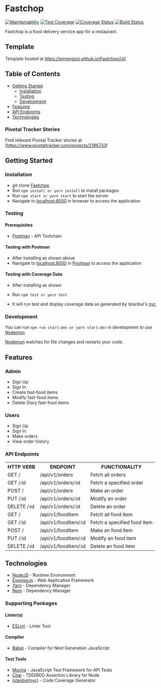 # Fastchop
[![Maintainability](https://api.codeclimate.com/v1/badges/181a862e781120cf1663/maintainability)](https://codeclimate.com/github/emmygozi/Fastchop/maintainability) [![Test Coverage](https://api.codeclimate.com/v1/badges/181a862e781120cf1663/test_coverage)](https://codeclimate.com/github/emmygozi/Fastchop/test_coverage) [![Coverage Status](https://coveralls.io/repos/github/emmygozi/Fastchop/badge.svg?branch=develop)](https://coveralls.io/github/emmygozi/Fastchop?branch=develop) [![Build Status](https://travis-ci.com/emmygozi/Fastchop.svg?branch=develop)](https://travis-ci.com/emmygozi/Fastchop)

Fastchop is a food delivery service app for a restaurant.

## Template
Template hosted at https://emmygozi.github.io/Fastchop/UI/


## Table of Contents

 
 
 * [Getting Started](#getting-started)
    * [Installation](#installation)
    * [Testing](#testing)
    * [Development](#development)
* [Features](#features)
* [API Endpoints](#api-endpoints)
 * [Technologies](#technologies)

 
### Pivotal Tracker Stories
Find relevant Pivotal Tracker stories at [https://www.pivotaltracker.com/projects/2196733)

## Getting Started

### Installation

* git clone
  [Fastchop](https://github.com/emmygozi/Fastchop.git)
* Run `npm install or yarn install` to install packages
* Run `npm start or yarn start` to start the server
* Navigate to [localhost:8000](http://localhost:8000/) in browser to access the
  application

### Testing

#### Prerequisites

* [Postman](https://getpostman.com/) - API Toolchain

#### Testing with Postman

* After installing as shown above
* Navigate to [localhost:8000](http://localhost:8000/) in
  [Postman](https://getpostman.com/) to access the application

#### Testing with Coverage Data

* After installing as shown 

* Run `npm test or yarn test`
* It will run test and display coverage data as generated by
  Istanbul's [nyc](https://github.com/istanbuljs/nyc)

### Development
You can run `npm run start:dev or yarn start:dev` in development to use [Nodemon](https://nodemon.io/)

[Nodemon](https://nodemon.io/) watches for file changes and restarts your code. 

## Features

### Admin
* Sign Up
* Sign In
* Create  fast-food items
* Modify  fast-food items
* Delete Diary  fast-food items


### Users
* Sign Up
* Sign In
* Make orders
* View order history

### API Endpoints
<table>
	<tr>
		<th>HTTP VERB</th>
		<th>ENDPOINT</th>
		<th>FUNCTIONALITY</th>
	</tr>
	<tr>
		<td>GET /</td>
		<td>/api/v1/orders</td> 
		<td>Fetch all orders</td>
	</tr>
	<tr>
		<td>GET /:id</td>
		<td>/api/v1/orders/:id</td> 
		<td>Fetch a specified order</td>
	</tr>
	<tr>
		<td>POST /</td>
		<td>/api/v1/orders</td> 
		<td>Make an order</td>
	</tr>
	<tr>
		<td>PUT /:id</td>
		<td>/api/v1/orders/:id</td> 
		<td>Modify an order</td>
	</tr>
	<tr>
		<td>DELETE /:id</td>
		<td>/api/v1/orders/:id</td> 
		<td>Delete an order</td>
	</tr>
	<tr>
		<td>GET /</td>
		<td>/api/v1/fooditem</td> 
		<td>Fetch all food item</td>
	</tr>
	<tr>
		<td>GET /:id</td>
		<td>/api/v1/fooditem/:id</td> 
		<td>Fetch a specified food item</td>
	</tr>
	<tr>
		<td>POST /</td>
		<td>/api/v1/fooditem</td> 
		<td>Make an food item</td>
	</tr>
	<tr>
		<td>PUT /:id</td>
		<td>/api/v1/fooditem/:id</td> 
		<td>Modify an food item</td>
	</tr>
	<tr>
		<td>DELETE /:id</td>
		<td>/api/v1/fooditem/:id</td> 
		<td>Delete an food item</td>
	</tr>
</table>

## Technologies

* [NodeJS](https://nodejs.org/) - Runtime Environment
* [ExpressJs](https://expressjs.com/) - Web Application Framework
* [Yarn](https://yarnpkg.com/lang/en/) - Dependency Manager
* [Npm](https://www.npmjs.com/) - Dependency Manager

### Supporting Packages

#### Linter(s)

* [ESLint](https://eslint.org/) - Linter Tool

#### Compiler

* [Babel](https://eslint.org/) - Compiler for Next Generation JavaScript

#### Test Tools

* [Mocha](https://mochajs.org/) - JavaScript Test Framework for API Tests
* [Chai](http://chaijs.com/) - TDD/BDD Assertion Library for Node
* [Istanbul(nyc)](https://istanbul.js.org/) - Code Coverage Generator



